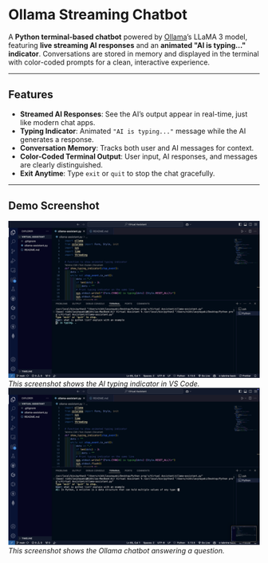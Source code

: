 # Ollama Streaming Chatbot

A **Python terminal-based chatbot** powered by [Ollama](https://ollama.com/)’s LLaMA 3 model, featuring **live streaming AI responses** and an **animated "AI is typing..." indicator**. Conversations are stored in memory and displayed in the terminal with color-coded prompts for a clean, interactive experience.

---

## Features

- **Streamed AI Responses**: See the AI’s output appear in real-time, just like modern chat apps.
- **Typing Indicator**: Animated `"AI is typing..."` message while the AI generates a response.
- **Conversation Memory**: Tracks both user and AI messages for context.
- **Color-Coded Terminal Output**: User input, AI responses, and messages are clearly distinguished.
- **Exit Anytime**: Type `exit` or `quit` to stop the chat gracefully.

---

## Demo Screenshot
![Chat Screenshot 1](images/Demo2.png)
*This screenshot shows the AI typing indicator in VS Code.*
&ensp;
![Chat Screenshot 2](images/Demo1.png)
*This screenshot shows the Ollama chatbot answering a question.*

